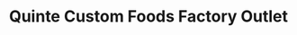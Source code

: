 ---
title: "Quinte Custom Foods Factory Outlet"
url: /trenton/quinte-custom-foods-factory-outlet/
shop: Tiefkühl
---